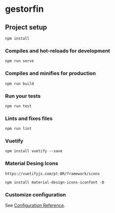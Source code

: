 # gestorfin

## Project setup
```
npm install
```

### Compiles and hot-reloads for development
```
npm run serve
```

### Compiles and minifies for production
```
npm run build
```

### Run your tests
```
npm run test
```

### Lints and fixes files
```
npm run lint
```

### Vuetify
```
npm install vuetify --save
```

### Material Desing Icons
```
https://vuetifyjs.com/pt-BR/framework/icons
```
```
npm install material-design-icons-iconfont -D
```

### Customize configuration
See [Configuration Reference](https://cli.vuejs.org/config/).
